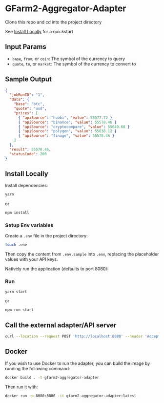# GFarm2-Aggregator-Adapter

Clone this repo and cd into the project directory

See [Install Locally](#install-locally) for a quickstart

## Input Params

- `base`, `from`, or `coin`: The symbol of the currency to query
- `quote`, `to`, or `market`: The symbol of the currency to convert to

## Sample Output

```json
{
  "jobRunID": "1",
  "data": {
    "base": "btc",
    "quote": "usd",
    "prices": [
      { "apiSource": "huobi", "value": 55577.72 }
      { "apiSource": "binance", "value": 55578.46 }
      { "apiSource": "cryptocompare", "value": 55640.68 }
      { "apiSource": "polygon", "value": 55638.12 }
      { "apiSource": "finage", "value": 55578.46 }
    ]
  },
  "result": 55578.46,
  "statusCode": 200
}
```

## Install Locally

Install dependencies:

```bash
yarn
```
or
```bash
npm install
```

### Setup Env variables

Create a `.env` file in the project directory:

```bash
touch .env
```

Then copy the content from `.env.sample` into `.env`, replacing the placeholder values with your API keys.

Natively run the application (defaults to port 8080):

### Run

```bash
yarn start
```
or
```bash
npm run start
```

## Call the external adapter/API server

```bash
curl --location --request POST 'http://localhost:8080' --header 'Accept: application/json' --header 'Content-Type: application/json' --data '{"data": {"base":"btc","quote":"usd"}}'
```

## Docker

If you wish to use Docker to run the adapter, you can build the image by running the following command:

```bash
docker build . -t gfarm2-aggregator-adapter
```

Then run it with:

```bash
docker run -p 8080:8080 -it gfarm2-aggregator-adapter:latest
```
